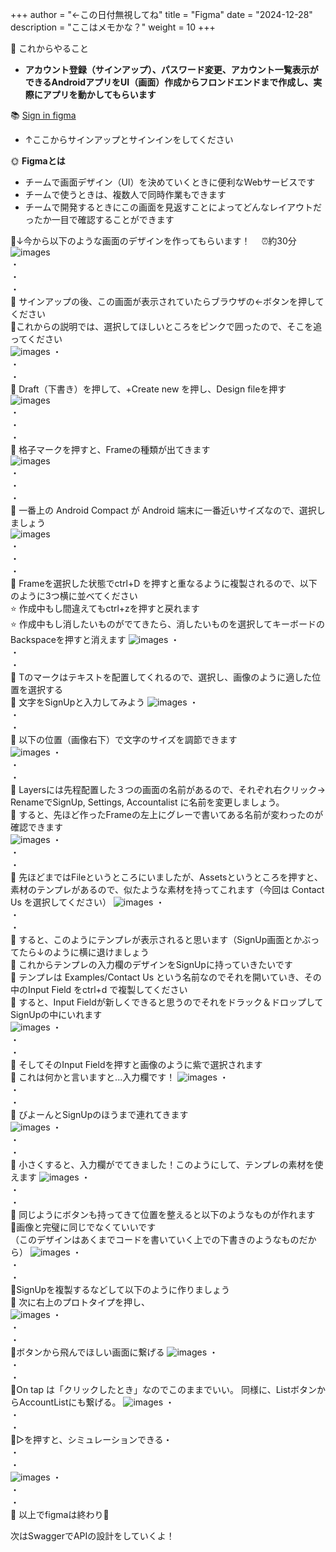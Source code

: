 +++
author = "←この日付無視してね"
title = "Figma"
date = "2024-12-28"
description = "ここはメモかな？"
weight = 10
+++

📖 これからやること  
-  **アカウント登録（サインアップ）、パスワード変更、アカウント一覧表示ができるAndroidアプリをUI（画面）作成からフロンドエンドまで作成し、実際にアプリを動かしてもらいます**

 
📚 [Sign in figma](https://www.figma.com/login)  
-  ↑ここからサインアップとサインインをしてください 

🌞 **Figmaとは**  
- チームで画面デザイン（UI）を決めていくときに便利なWebサービスです  
- チームで使うときは、複数人で同時作業もできます   
- チームで開発するときにこの画面を見返すことによってどんなレイアウトだったか一目で確認することができます


🌷↓今から以下のような画面のデザインを作ってもらいます！  　⏰約30分
![images](/images/figma16.png)  
・  
・  
・  
🌷 サインアップの後、この画面が表示されていたらブラウザの←ボタンを押してください  
🌷これからの説明では、選択してほしいところをピンクで囲ったので、そこを追ってください    
![images](/images/figma18.png)
・  
・  
・  
🌷 Draft（下書き）を押して、+Create new を押し、Design fileを押す  
![images](/images/figma1.png)  
・  
・  
・  
🌷 格子マークを押すと、Frameの種類が出てきます  
![images](/images/figma9.png)  
・  
・  
・  
🌷 一番上の Android Compact が Android 端末に一番近いサイズなので、選択しましょう  
![images](/images/figma10.png)  
・  
・  
・  
🌷 Frameを選択した状態でctrl+D を押すと重なるように複製されるので、以下のように3つ横に並べてください  
⭐ 作成中もし間違えてもctrl+zを押すと戻れます  
⭐ 作成中もし消したいものがでてきたら、消したいものを選択してキーボードのBackspaceを押すと消えます
![images](/images/figma2.png)
・  
・  
・  
🌷 Tのマークはテキストを配置してくれるので、選択し、画像のように適した位置を選択する  
🌷 文字をSignUpと入力してみよう
![images](/images/figma3.png)
・  
・  
・  
🌷 以下の位置（画像右下）で文字のサイズを調節できます  
![images](/images/figma4.png)
・  
・  
・  
🌷 Layersには先程配置した３つの画面の名前があるので、それぞれ右クリック→ RenameでSignUp, Settings, Accountalist に名前を変更しましょう。  
🌷 すると、先ほど作ったFrameの左上にグレーで書いてある名前が変わったのが確認できます  
![images](/images/figma5.png)
・  
・  
・  
🌷 先ほどまではFileというところにいましたが、Assetsというところを押すと、素材のテンプレがあるので、似たような素材を持ってこれます（今回は Contact Us を選択してください）
![images](/images/figma6.png)
・  
・  
・  
🌷 すると、このようにテンプレが表示されると思います（SignUp画面とかぶってたら↓のように横に退けましょう  
🌷 これからテンプレの入力欄のデザインをSignUpに持っていきたいです  
🌷 テンプレは Examples/Contact Us という名前なのでそれを開いていき、その中のInput Field をctrl+d で複製してください  
🌷 すると、Input Fieldが新しくできると思うのでそれをドラック＆ドロップしてSignUpの中にいれます  
![images](/images/figma19.png)
・  
・  
・   
🌷 そしてそのInput Fieldを押すと画像のように紫で選択されます  
🌷 これは何かと言いますと...入力欄です！
![images](/images/figma20.png)
・  
・  
・   
🌷 びよーんとSignUpのほうまで連れてきます  
![images](/images/figma21.png)
・  
・  
・   
🌷  小さくすると、入力欄がでてきました！このようにして、テンプレの素材を使えます
![images](/images/figma22.png)
・  
・  
・   
🌷 同じようにボタンも持ってきて位置を整えると以下のようなものが作れます   
🌷画像と完璧に同じでなくていいです  
（このデザインはあくまでコードを書いていく上での下書きのようなものだから）
![images](/images/figma7.png)
・  
・  
・  
🌷SignUpを複製するなどして以下のように作りましょう  
🌷 次に右上のプロトタイプを押し、  
![images](/images/figma16.png)
・  
・  
・  
🌷ボタンから飛んでほしい画面に繋げる
![images](/images/figma12.png)
・  
・  
・  
🌷On tap は「クリックしたとき」なのでこのままでいい。  同様に、ListボタンからAccountListにも繋げる。
![images](/images/figma13.png)
・  
・  
・  
🌷▷を押すと、シミュレーションできる・  
・  
・  
![images](/images/figma17.png)
・  
・  
・  
🌷 以上でfigmaは終わり🎉

次はSwaggerでAPIの設計をしていくよ！

